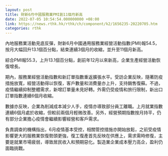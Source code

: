 ```yaml
---
layout: post
title: 財新6月中國服務業PMI創11個月新高
date: 2022-07-05 10:54:54.000000000 +08:00
link: https://news.rthk.hk/rthk/ch/component/k2/1656235-20220705.htm
categories: rthk
---
```


內地服務業活動見底反彈，財新6月中國通用服務業經營活動指數(PMI)報54.5，按月大幅回升13.1個百分點，結束連續3個月的收縮，並升至11個月新高。

綜合PMI報55.3，上升13.1個百分點，創前年12月以來新高，企業生產經營活動恢復增長。

期內，服務業經營活動指數和新訂單指數重返擴張水平。受訪企業反映，隨著防疫措施放寬，經營活動得以恢復，客戶數量和消費量亦上升，支持銷售復蘇。不過，疫情繼續抑制整體需求，新增訂單量未見好轉。外需仍受疫情和旅行限制，新出口訂單指數連續6個月收縮。

數據亦反映，企業為削減成本減少人手，疫情亦導致部分員工離職。上月就業指數連續6個月處於收縮，但較前兩個月輕微改善。另外，經營預期指數按月持平，仍有部分企業擔心疫情會繼續影響經營和客戶需求。

負責調查的機構指出，6月疫情基本受控，相關管控措施亦開始放鬆，之前受疫情影響更大的服務業恢復勢頭更強，復工復產首先反映在供應上，需求需時修復，主要是就業市場疲弱，導致居民收入和預期惡化。製造業企業成本壓力高企，盈利仍面臨挑戰。
